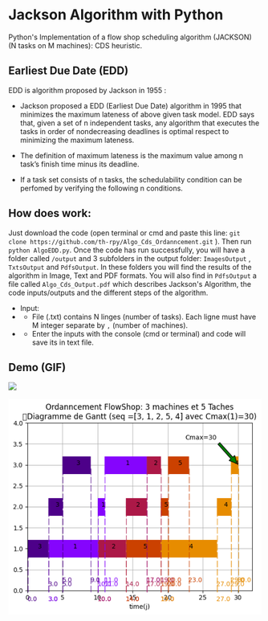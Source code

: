 # Jackson Algorithm with Python

Python's Implementation of a flow shop scheduling algorithm (JACKSON) (N tasks on M machines): CDS heuristic.

## Earliest Due Date (EDD) 

EDD is algorithm proposed by Jackson in 1955 : 

- Jackson proposed a EDD (Earliest Due Date) algorithm in 1995 that minimizes the maximum lateness of above given task model.
EDD says that, given a set of n independent tasks, any algorithm that executes the tasks in order of nondecreasing deadlines is optimal respect to minimizing the maximum lateness.

- The definition of maximum lateness is the maximum value among n task’s finish time minus its deadline.

- If a task set consists of n tasks, the schedulability condition can be perfomed by verifying the following n conditions.

## How does work:

Just download the code (open terminal or cmd and paste this line: `git clone https://github.com/th-rpy/Algo_Cds_Ordanncement.git` ). Then run `python AlgoEDD.py`. Once the code has run successfully, you will have a folder called `/output` and 3 subfolders in the output folder: `ImagesOutput` , `TxtsOutput` and `PdfsOutput`. In these folders you will find the results of the algorithm in Image, Text and PDF formats. You will also find in `PdfsOutput` a file called `Algo_Cds_Output.pdf` which describes Jackson's Algorithm, the code inputs/outputs and the different steps of the algorithm.

- Input: 
- - File (.txt) contains N linges (number of tasks). Each ligne must have M integer separate by `,` (number of machines). 
- - Enter the inputs with the console (cmd or terminal) and code will save its in text file.

## Demo (GIF)
![](https://github.com/th-rpy/Algo_Cds_Ordanncement/blob/master/img/Demo.gif?raw=true)



![](https://github.com/th-rpy/Algo_Cds_Ordanncement/blob/master/output/ImagesOutput/output_diagram_gantt(1).png?raw=true)
